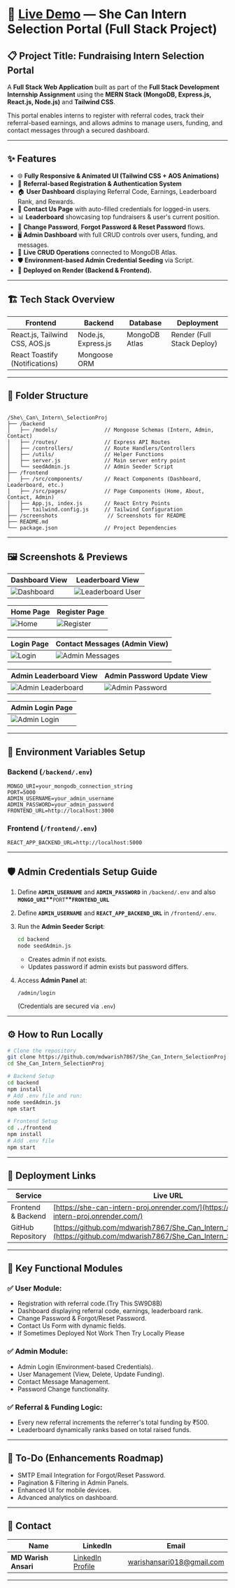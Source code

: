 # 🚀 [Live Demo](https://she-can-intern-proj.onrender.com/) — She Can Intern Selection Portal (Full Stack Project)

## 📋 Project Title: **Fundraising Intern Selection Portal**

A **Full Stack Web Application** built as part of the **Full Stack Development Internship Assignment** using the **MERN Stack (MongoDB, Express.js, React.js, Node.js)** and **Tailwind CSS**.

This portal enables interns to register with referral codes, track their referral-based earnings, and allows admins to manage users, funding, and contact messages through a secured dashboard.

---

## ✨ Features

- 🌐 **Fully Responsive & Animated UI (Tailwind CSS + AOS Animations)**
- 📝 **Referral-based Registration & Authentication System**
- 🏠 **User Dashboard** displaying Referral Code, Earnings, Leaderboard Rank, and Rewards.
- 📨 **Contact Us Page** with auto-filled credentials for logged-in users.
- 📊 **Leaderboard** showcasing top fundraisers & user's current position.
- 🔑 **Change Password**, **Forgot Password & Reset Password** flows.
- 🖥️ **Admin Dashboard** with full CRUD controls over users, funding, and messages.
- 🔄 **Live CRUD Operations** connected to MongoDB Atlas.
- 🛡️ **Environment-based Admin Credential Seeding** via Script.
- 🚀 **Deployed on Render (Backend & Frontend).**

---

## 🏗️ Tech Stack Overview

| Frontend                       | Backend             | Database      | Deployment                 |
| ------------------------------ | ------------------- | ------------- | -------------------------- |
| React.js, Tailwind CSS, AOS.js | Node.js, Express.js | MongoDB Atlas | Render (Full Stack Deploy) |
| React Toastify (Notifications) | Mongoose ORM        |               |                            |

---

## 📂 Folder Structure

```

/She\_Can\_Intern\_SelectionProj
├── /backend
│   ├── /models/               // Mongoose Schemas (Intern, Admin, Contact)
│   ├── /routes/               // Express API Routes
│   ├── /controllers/          // Route Handlers/Controllers
│   ├── /utils/                // Helper Functions
│   ├── server.js              // Main server entry point
│   └── seedAdmin.js           // Admin Seeder Script
├── /frontend
│   ├── /src/components/       // React Components (Dashboard, Leaderboard, etc.)
│   ├── /src/pages/            // Page Components (Home, About, Contact, Admin)
│   ├── App.js, index.js       // React Entry Points
│   ├── tailwind.config.js     // Tailwind Configuration
├── /screenshots                // Screenshots for README
├── README.md
└── package.json               // Project Dependencies

```

---

## 🖼️ Screenshots & Previews

| **Dashboard View**                        | **Leaderboard View**                                   |
| ----------------------------------------- | ------------------------------------------------------ |
| ![Dashboard](./screenshots/dashboard.png) | ![Leaderboard User](./screenshots/leaderboardUser.png) |

| **Home Page**                   | **Register Page**                       |
| ------------------------------- | --------------------------------------- |
| ![Home](./screenshots/home.png) | ![Register](./screenshots/register.png) |

| **Login Page**                    | **Contact Messages (Admin View)**                 |
| --------------------------------- | ------------------------------------------------- |
| ![Login](./screenshots/login.png) | ![Admin Messages](./screenshots/adminMessege.png) |

| **Admin Leaderboard View**                               | **Admin Password Update View**                     |
| -------------------------------------------------------- | -------------------------------------------------- |
| ![Admin Leaderboard](./screenshots/adminleaderboard.png) | ![Admin Password](./screenshots/adminPassword.png) |

| **Admin Login Page**                         |
| -------------------------------------------- |
| ![Admin Login](./screenshots/adminlogin.png) |

---

## 🔑 Environment Variables Setup

### Backend (`/backend/.env`)

```env
MONGO_URI=your_mongodb_connection_string
PORT=5000
ADMIN_USERNAME=your_admin_username
ADMIN_PASSWORD=your_admin_password
FRONTEND_URL=http://localhost:3000
```

### Frontend (`/frontend/.env`)

```env
REACT_APP_BACKEND_URL=http://localhost:5000
```

---

## 🛡️ Admin Credentials Setup Guide

1. Define **`ADMIN_USERNAME`** and **`ADMIN_PASSWORD`** in `/backend/.env` and also **`MONGO_URI`\*\***`PORT`\***\*`FRONTEND_URL`**
2. Define **`ADMIN_USERNAME`** and **`REACT_APP_BACKEND_URL`** in `/frontend/.env`.
3. Run the **Admin Seeder Script**:

   ```bash
   cd backend
   node seedAdmin.js
   ```

   - Creates admin if not exists.
   - Updates password if admin exists but password differs.

4. Access **Admin Panel** at:

   ```
   /admin/login
   ```

   (Credentials are secured via `.env`)

---

## ⚙️ How to Run Locally

```bash
# Clone the repository
git clone https://github.com/mdwarish7867/She_Can_Intern_SelectionProj.git
cd She_Can_Intern_SelectionProj

# Backend Setup
cd backend
npm install
# Add .env file and run:
node seedAdmin.js
npm start

# Frontend Setup
cd ../frontend
npm install
# Add .env file
npm start
```

---

## 🚀 Deployment Links

| Service            | Live URL                                                                                                                             |
| ------------------ | ------------------------------------------------------------------------------------------------------------------------------------ |
| Frontend & Backend | [https://she-can-intern-proj.onrender.com/](https://she-can-intern-proj.onrender.com/)                                               |
| GitHub Repository  | [https://github.com/mdwarish7867/She_Can_Intern_SelectionProj.git](https://github.com/mdwarish7867/She_Can_Intern_SelectionProj.git) |

---

## 🎯 Key Functional Modules

### ✅ User Module:

- Registration with referral code.(Try This SW9D8B)
- Dashboard displaying referral code, earnings, leaderboard rank.
- Change Password & Forgot/Reset Password.
- Contact Us Form with dynamic fields.
- If Sometimes Deployed Not Work Then Try Locally Please

### ✅ Admin Module:

- Admin Login (Environment-based Credentials).
- User Management (View, Delete, Update Funding).
- Contact Message Management.
- Password Change functionality.

### ✅ Referral & Funding Logic:

- Every new referral increments the referrer's total funding by ₹500.
- Leaderboard dynamically ranks based on total raised funds.

---

## 📝 To-Do (Enhancements Roadmap)

- SMTP Email Integration for Forgot/Reset Password.
- Pagination & Filtering in Admin Panels.
- Enhanced UI for mobile devices.
- Advanced analytics on dashboard.

---

## 📧 Contact

| Name                 | LinkedIn                                                                    | Email                                                         |
| -------------------- | --------------------------------------------------------------------------- | ------------------------------------------------------------- |
| **MD Warish Ansari** | [LinkedIn Profile](https://www.linkedin.com/in/md-warish-ansari-46b1ab258/) | [warishansari018@gmail.com](mailto:warishansari018@gmail.com) |

---

